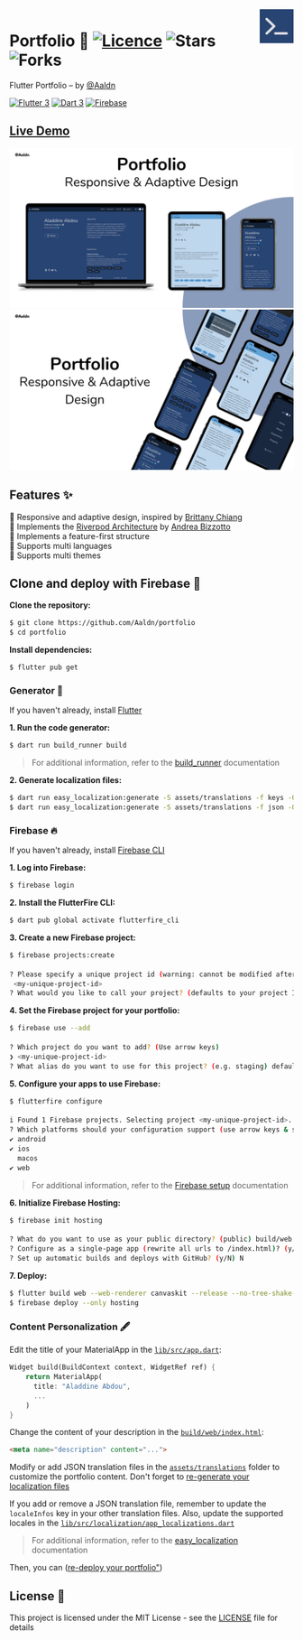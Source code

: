 <img src="assets/images/logo.png" align="right" width="60px"/>

# Portfolio 💙 [![Licence](https://img.shields.io/github/license/Aaldn/portfolio?color=a51931&style=flat-square)](https://github.com/Aaldn/portfolio/blob/master/LICENSE.md) ![Stars](https://img.shields.io/github/stars/Aaldn/portfolio?color=e3b341&style=flat-square) ![Forks](https://img.shields.io/github/forks/Aaldn/portfolio?color=238636&style=flat-square)

Flutter Portfolio – by [@Aaldn](https://github.com/Aaldn)

[![Flutter 3](https://img.shields.io/badge/Flutter-3.10-02569b.svg?style=flat-square&logo=flutter&logoColor=13b9fd)](https://flutter.dev/)
[![Dart 3](https://img.shields.io/badge/Dart-3.0-0175c2.svg?style=flat-square&logo=dart&logoColor=13b9fd)](https://dart.dev/)
[![Firebase](https://img.shields.io/badge/Firebase--ffcc30.svg?style=flat-square&logo=firebase)](https://firebase.google.com/)

## [Live Demo](https://aladdine.dev)

<img src="assets/screenshots/mockups-1.png">
<img src="assets/screenshots/mockups-2.png">

## Features ✨

💙 Responsive and adaptive design, inspired by [Brittany Chiang](https://brittanychiang.com)\
💙 Implements the [Riverpod Architecture](https://codewithandrea.com/articles/flutter-app-architecture-riverpod-introduction/) by [Andrea Bizzotto](https://github.com/bizz84)\
💙 Implements a feature-first structure\
💙 Supports multi languages\
💙 Supports multi themes

## Clone and deploy with Firebase 🚀

**Clone the repository:**
```bash
$ git clone https://github.com/Aaldn/portfolio
$ cd portfolio
```

**Install dependencies:**
```bash
$ flutter pub get
```

### Generator 🤖

If you haven't already, install [Flutter](https://docs.flutter.dev/get-started/install)

**1. Run the code generator:**
```bash
$ dart run build_runner build
```

> For additional information, refer to the [build_runner](https://pub.dev/packages/build_runner) documentation


<a id="generate-localization-files">**2. Generate localization files:**</a>
```bash
$ dart run easy_localization:generate -S assets/translations -f keys -O lib/src/localization/generated -o locale_keys.g.dart
$ dart run easy_localization:generate -S assets/translations -f json -O lib/src/localization/generated -o locale_json.g.dart
```

### Firebase 🔥

If you haven't already, install [Firebase CLI](https://firebase.google.com/docs/cli#install_the_firebase_cli)

**1. Log into Firebase:**
```bash
$ firebase login
```

**2. Install the FlutterFire CLI:**
```bash
$ dart pub global activate flutterfire_cli
```

**3. Create a new Firebase project:**
```bash
$ firebase projects:create

? Please specify a unique project id (warning: cannot be modified afterward) [6-30 characters]:
 <my-unique-project-id>
? What would you like to call your project? (defaults to your project ID) <my-unique-project-id>
```

**4. Set the Firebase project for your portfolio:**
```bash
$ firebase use --add

? Which project do you want to add? (Use arrow keys)
❯ <my-unique-project-id>
? What alias do you want to use for this project? (e.g. staging) default
```

**5. Configure your apps to use Firebase:**
```bash
$ flutterfire configure

i Found 1 Firebase projects. Selecting project <my-unique-project-id>.
? Which platforms should your configuration support (use arrow keys & space to select)? › 
✔ android                                                
✔ ios                                                    
  macos                                                  
✔ web                                                    
```

> For additional information, refer to the [Firebase setup](https://firebase.google.com/docs/flutter/setup?platform=ios) documentation

**6. Initialize Firebase Hosting:**
```bash
$ firebase init hosting

? What do you want to use as your public directory? (public) build/web
? Configure as a single-page app (rewrite all urls to /index.html)? (y/N) y
? Set up automatic builds and deploys with GitHub? (y/N) N
```

<a id="deploy">**7. Deploy:**</a>
```bash
$ flutter build web --web-renderer canvaskit --release --no-tree-shake-icons
$ firebase deploy --only hosting
```

### Content Personalization 🖋

Edit the title of your MaterialApp in the [`lib/src/app.dart`](lib/src/app.dart):
```dart
Widget build(BuildContext context, WidgetRef ref) {
    return MaterialApp(
      title: "Aladdine Abdou",
      ...
    )
}
```

Change the content of your description in the [`build/web/index.html`](build/web/index.html):
```html
<meta name="description" content="...">
```

Modify or add JSON translation files in the [`assets/translations`](assets/translations) folder to customize the portfolio content. Don't forget to [re-generate your localization files](#generate-localization-files)

If you add or remove a JSON translation file, remember to update the `localeInfos` key in your other translation files. Also, update the supported locales in the [`lib/src/localization/app_localizations.dart`](lib/src/localization/app_localizations.dart)

> For additional information, refer to the [easy_localization](https://pub.dev/packages/easy_localization) documentation

Then, you can ([re-deploy your portfolio"](#deploy))

## License 📄

This project is licensed under the MIT License - see the [LICENSE](https://github.com/Aaldn/portfolio/blob/main/LICENSE.md) file for details